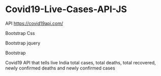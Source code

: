 # Covid19-Live-Cases-API-JS

API
https://covid19api.com/

Bootstrap Css
<link rel="stylesheet" href="https://maxcdn.bootstrapcdn.com/bootstrap/3.4.1/css/bootstrap.min.css">
    
Bootstrap jquery
<script src="https://ajax.googleapis.com/ajax/libs/jquery/3.4.1/jquery.min.js"></script>
    
Bootstrap 
<script src="https://maxcdn.bootstrapcdn.com/bootstrap/3.4.1/js/bootstrap.min.js"></script>
    
Covid19 API that tells live India total cases, total deaths, total recovered, newly confirmed deaths and newly confirmed cases

